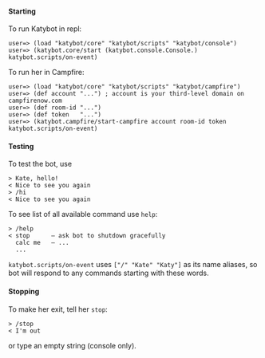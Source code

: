 #### Starting

To run Katybot in repl:

    user=> (load "katybot/core" "katybot/scripts" "katybot/console")
    user=> (katybot.core/start (katybot.console.Console.) katybot.scripts/on-event)

To run her in Campfire:

    user=> (load "katybot/core" "katybot/scripts" "katybot/campfire")
    user=> (def account "...") ; account is your third-level domain on campfirenow.com
    user=> (def room-id "...")
    user=> (def token   "...")
    user=> (katybot.campfire/start-campfire account room-id token katybot.scripts/on-event)

#### Testing

To test the bot, use

    > Kate, hello!
    < Nice to see you again
    > /hi
    < Nice to see you again

To see list of all available command use `help`:

    > /help
    < stop      — ask bot to shutdown gracefully
      calc me   — ...
      ...

`katybot.scripts/on-event` uses `["/" "Kate" "Katy"]` as its name aliases, so bot will respond to any commands starting with these words.

#### Stopping

To make her exit, tell her `stop`:

    > /stop
    < I'm out

or type an empty string (console only).
